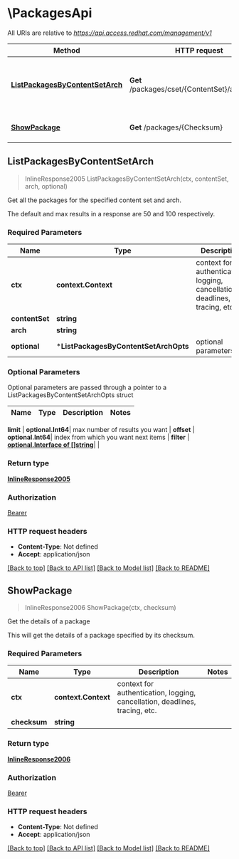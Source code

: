 # \PackagesApi

All URIs are relative to *https://api.access.redhat.com/management/v1*

Method | HTTP request | Description
------------- | ------------- | -------------
[**ListPackagesByContentSetArch**](PackagesApi.md#ListPackagesByContentSetArch) | **Get** /packages/cset/{ContentSet}/arch/{Arch} | Get all the packages for the specified content set and arch.
[**ShowPackage**](PackagesApi.md#ShowPackage) | **Get** /packages/{Checksum} | Get the details of a package



## ListPackagesByContentSetArch

> InlineResponse2005 ListPackagesByContentSetArch(ctx, contentSet, arch, optional)

Get all the packages for the specified content set and arch.

The default and max results in a response are 50 and 100 respectively.

### Required Parameters


Name | Type | Description  | Notes
------------- | ------------- | ------------- | -------------
**ctx** | **context.Context** | context for authentication, logging, cancellation, deadlines, tracing, etc.
**contentSet** | **string**|  | 
**arch** | **string**|  | 
 **optional** | ***ListPackagesByContentSetArchOpts** | optional parameters | nil if no parameters

### Optional Parameters

Optional parameters are passed through a pointer to a ListPackagesByContentSetArchOpts struct


Name | Type | Description  | Notes
------------- | ------------- | ------------- | -------------


 **limit** | **optional.Int64**| max number of results you want | 
 **offset** | **optional.Int64**| index from which you want next items | 
 **filter** | [**optional.Interface of []string**](string.md)|  | 

### Return type

[**InlineResponse2005**](inline_response_200_5.md)

### Authorization

[Bearer](../README.md#Bearer)

### HTTP request headers

- **Content-Type**: Not defined
- **Accept**: application/json

[[Back to top]](#) [[Back to API list]](../README.md#documentation-for-api-endpoints)
[[Back to Model list]](../README.md#documentation-for-models)
[[Back to README]](../README.md)


## ShowPackage

> InlineResponse2006 ShowPackage(ctx, checksum)

Get the details of a package

This will get the details of a package specified by its checksum.

### Required Parameters


Name | Type | Description  | Notes
------------- | ------------- | ------------- | -------------
**ctx** | **context.Context** | context for authentication, logging, cancellation, deadlines, tracing, etc.
**checksum** | **string**|  | 

### Return type

[**InlineResponse2006**](inline_response_200_6.md)

### Authorization

[Bearer](../README.md#Bearer)

### HTTP request headers

- **Content-Type**: Not defined
- **Accept**: application/json

[[Back to top]](#) [[Back to API list]](../README.md#documentation-for-api-endpoints)
[[Back to Model list]](../README.md#documentation-for-models)
[[Back to README]](../README.md)

